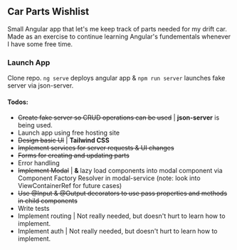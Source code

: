 ## Car Parts Wishlist

Small Angular app that let's me keep track of parts needed for my drift car. Made as an exercise to continue learning Angular's fundementals whenever I have some free time. 

### Launch App
Clone repo. `ng serve` deploys angular app & `npm run server` launches fake server via json-server.

#### Todos:
- ~~Create fake server so CRUD operations can be used~~ | **json-server** is being used.
- Launch app using free hosting site
- ~~Design basic UI~~ | **Tailwind CSS**
- ~~Implement services for server requests & UI changes~~
- ~~Forms for creating and updating parts~~ 
- Error handling
- ~~Implement Modal~~ | **<app-add-part-btn> & <app-part-listing>** lazy load components into modal component via Component Factory Resolver in modal-service (note: look into ViewContainerRef for future cases)
- ~~Use @Input & @Output decorators to use pass properties and methods in child components~~ 
- Write tests
- Implement routing | Not really needed, but doesn't hurt to learn how to implement.
- Implement auth | Not really needed, but doesn't hurt to learn how to implement.
